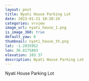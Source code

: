 ```yaml
---
layout: post
title: Nyati House Parking Lot
date: 2023-01-21 10:20:24
categories: vrview
image_url: nyati_house_1.png
is_image_360: true
default_yaw: 0
thumbnail: nyati_house_th.png
lat: -1.2835952
lon: 36.8175893
elevation: 103.37
description: Nyati House Parking Lot
---
```

Nyati House Parking Lot
